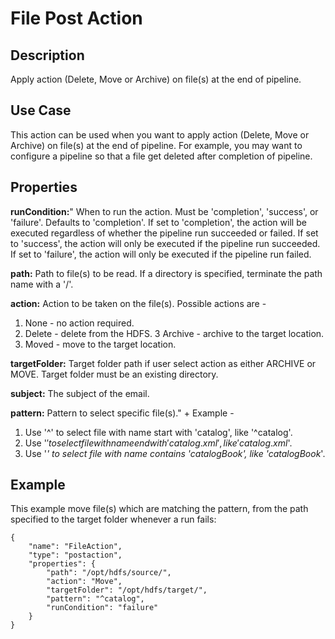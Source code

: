 # File Post Action


Description
-----------
Apply action (Delete, Move or Archive) on file(s) at the end of pipeline.


Use Case
--------
This action can be used when you want to apply action (Delete, Move or Archive) on file(s) at the end of pipeline.
For example, you may want to configure a pipeline so that a file get deleted after completion of pipeline.


Properties
----------
**runCondition:**" When to run the action. Must be 'completion', 'success', or 'failure'. Defaults to 'completion'.
If set to 'completion', the action will be executed regardless of whether the pipeline run succeeded or failed.
If set to 'success', the action will only be executed if the pipeline run succeeded.
If set to 'failure', the action will only be executed if the pipeline run failed.

**path:** Path to file(s) to be read. If a directory is specified, terminate the path name with a '/'.

**action:** Action to be taken on the file(s).
Possible actions are -
1. None - no action required.
2. Delete - delete from the HDFS.
3 Archive - archive to the target location.
4. Moved - move to the target location.

**targetFolder:** Target folder path if user select action as either ARCHIVE or MOVE.
Target folder must be an existing directory.

**subject:** The subject of the email.

**pattern:** Pattern to select specific file(s)." +
Example -
1. Use '^' to select file with name start with 'catalog', like '^catalog'.
2. Use '$' to select file with name end with 'catalog.xml', like 'catalog.xml$'.
3. Use '*' to select file with name contains 'catalogBook', like 'catalogBook*'.

Example
-------
This example move file(s) which are matching the pattern, from the path specified to the target folder whenever a run
fails:

    {
        "name": "FileAction",
        "type": "postaction",
        "properties": {
            "path": "/opt/hdfs/source/",
            "action": "Move",
            "targetFolder": "/opt/hdfs/target/",
            "pattern": "^catalog",
            "runCondition": "failure"
        }
    }
